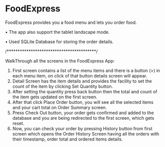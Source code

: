 # FoodExpress
FoodExpress provides you a food menu and lets you order food.

•	The app also support the tablet landscape mode.

•	Used SQLite Database for storing the order details.


/*****************************************/

WalkThrough all the screens in the FoodExpress App:

1.	First screen contains a list of the menu items and there is a button (>) in each menu item, on click of that button details screen will appear.
2.	Detail Screen has the item details and provides the facility to set the count of the item by clicking Set Quantity button.
3.	After setting the quantity press back button then the total and count of the item gets updated on the first screen.
4.	After that click Place Order button, you will see all the selected items and your cart total on Order Summary screen.
5.	Press Check Out button, your order gets confirmed and added to the database and you are being redirected to the first screen, which gets reset.
6.	Now, you can check your order by pressing History button from first screen which opens the Order History Screen having all the orders with their timestamp, order total and ordered items details.
